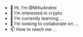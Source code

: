 - 👋 Hi, I’m @MihuAndrei
- 👀 I’m interested in crypto
- 🌱 I’m currently learning ...
- 💞️ I’m looking to collaborate on ...
- 📫 How to reach me ...

<!---
MihuAndrei/MihuAndrei is a ✨ special ✨ repository because its `README.md` (this file) appears on your GitHub profile.
You can click the Preview link to take a look at your changes.
--->
